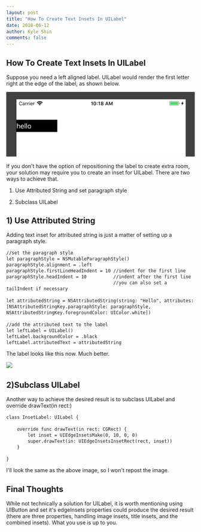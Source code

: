 ```yaml
---
layout: post
title: "How To Create Text Insets In UILabel"
date: 2018-06-12
author: Kyle Shin
comments: false
---
```

## How To Create Text Insets In UILabel

Suppose you need a left aligned label. UILabel would render the first letter right
at the edge of the label, as shown below.

![ugly label](/images/blog/2018-06-12/ugly_label.png)

If you don't have the option of repositioning the label to create extra room,
your solution may require you to create an inset for UILabel.
 There are two ways to achieve that.

1) Use Attributed String and set paragraph style

2) Subclass UILabel


## 1) Use Attributed String

Adding text inset for attributed string is just a matter
of setting up a paragraph style.

<pre><code class="line-numbers language-swift">//set the paragraph style
let paragraphStyle = NSMutableParagraphStyle()
paragraphStyle.alignment = .left
paragraphStyle.firstLineHeadIndent = 10 //indent for the first line
paragraphStyle.headIndent = 10          //indent after the first line
                                        //you can also set a tailIndent if necessary

let attributedString = NSAttributedString(string: "Hello", attributes: [NSAttributedStringKey.paragraphStyle: paragraphStyle,
NSAttributedStringKey.foregroundColor: UIColor.white])

//add the attributed text to the label
let leftLabel = UILabel()
leftLabel.backgroundColor = .black
leftLabel.attributedText = attributedString
</code></pre>

The label looks like this now. Much better.

<image src="/images/blog/2018-06-12/attributed_text.png" width = "50%">
</image>

## 2)Subclass UILabel

Another way to achieve the desired result is to subclass UILabel and override
drawText(in rect:)

<pre>
<code class="line-numbers language-swift">class InsetLabel: UILabel {

    override func drawText(in rect: CGRect) {
        let inset = UIEdgeInsetsMake(0, 10, 0, 0)
        super.drawText(in: UIEdgeInsetsInsetRect(rect, inset))
    }

}
</code></pre>

I'll look the same as the above image, so I won't repost the image.

## Final Thoughts

While not technically a solution for UILabel, it is worth mentioning using UIButton and set it's
edgeInsets properties could produce the desired result (there are three properties, handling image insets, title
  insets, and the combined insets). What you use is up to you.
